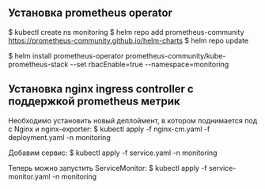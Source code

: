 ## Установка prometheus operator

$ kubectl create ns monitoring
$ helm repo add prometheus-community https://prometheus-community.github.io/helm-charts
$ helm repo update

$ helm install prometheus-operator prometheus-community/kube-prometheus-stack --set rbacEnable=true --namespace=monitoring 

## Установка nginx ingress controller с поддержкой prometheus метрик

Необходимо установить новый деплоймент, в котором поднимается под с Nginx и nginx-exporter:
$ kubectl apply -f nginx-cm.yaml -f deployment.yaml -n monitoring

Добавим сервис:
$ kubectl apply -f service.yaml -n monitoring

Теперь можно запустить ServiceMonitor:
$ kubectl apply -f service-monitor.yaml -n monitoring